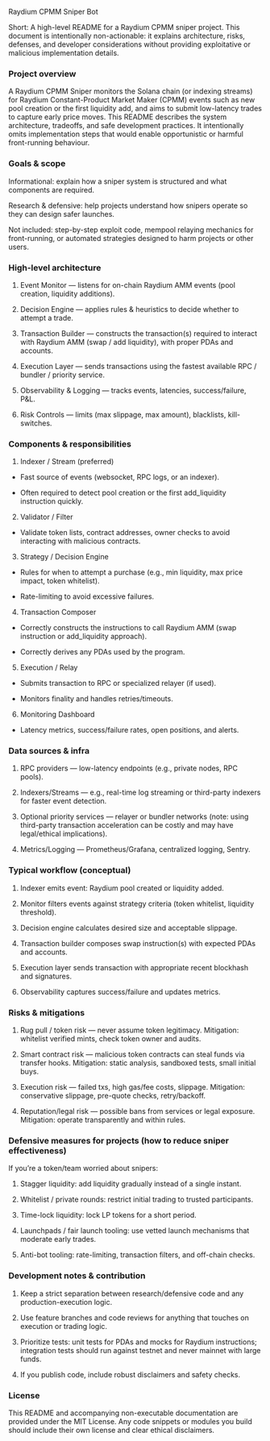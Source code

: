 Raydium CPMM Sniper Bot

Short: A high-level README for a Raydium CPMM sniper project.
This document is intentionally non-actionable: it explains architecture, risks, defenses, and developer considerations without providing exploitative or malicious implementation details.

### Project overview

A Raydium CPMM Sniper monitors the Solana chain (or indexing streams) for Raydium Constant-Product Market Maker (CPMM) events such as new pool creation or the first liquidity add, and aims to submit low-latency trades to capture early price moves. This README describes the system architecture, tradeoffs, and safe development practices. It intentionally omits implementation steps that would enable opportunistic or harmful front-running behaviour.

### Goals & scope

Informational: explain how a sniper system is structured and what components are required.

Research & defensive: help projects understand how snipers operate so they can design safer launches.

Not included: step-by-step exploit code, mempool relaying mechanics for front-running, or automated strategies designed to harm projects or other users.

### High-level architecture

1. Event Monitor — listens for on-chain Raydium AMM events (pool creation, liquidity additions).

2. Decision Engine — applies rules & heuristics to decide whether to attempt a trade.

3. Transaction Builder — constructs the transaction(s) required to interact with Raydium AMM (swap / add liquidity), with proper PDAs and accounts.

4. Execution Layer — sends transactions using the fastest available RPC / bundler / priority service.

5. Observability & Logging — tracks events, latencies, success/failure, P&L.

6. Risk Controls — limits (max slippage, max amount), blacklists, kill-switches.

### Components & responsibilities

1. Indexer / Stream (preferred)

  - Fast source of events (websocket, RPC logs, or an indexer).

  - Often required to detect pool creation or the first add_liquidity instruction quickly.

2. Validator / Filter

  - Validate token lists, contract addresses, owner checks to avoid interacting with malicious contracts.

3. Strategy / Decision Engine

  - Rules for when to attempt a purchase (e.g., min liquidity, max price impact, token whitelist).

  - Rate-limiting to avoid excessive failures.

4. Transaction Composer

  - Correctly constructs the instructions to call Raydium AMM (swap instruction or add_liquidity approach).

  - Correctly derives any PDAs used by the program.

5. Execution / Relay

  - Submits transaction to RPC or specialized relayer (if used).

  - Monitors finality and handles retries/timeouts.

6. Monitoring Dashboard

  - Latency metrics, success/failure rates, open positions, and alerts.

### Data sources & infra

1. RPC providers — low-latency endpoints (e.g., private nodes, RPC pools).

2. Indexers/Streams — e.g., real-time log streaming or third-party indexers for faster event detection.

3. Optional priority services — relayer or bundler networks (note: using third-party transaction acceleration can be costly and may have legal/ethical implications).

4. Metrics/Logging — Prometheus/Grafana, centralized logging, Sentry.

### Typical workflow (conceptual)

1. Indexer emits event: Raydium pool created or liquidity added.

2. Monitor filters events against strategy criteria (token whitelist, liquidity threshold).

3. Decision engine calculates desired size and acceptable slippage.

4. Transaction builder composes swap instruction(s) with expected PDAs and accounts.

5. Execution layer sends transaction with appropriate recent blockhash and signatures.

6. Observability captures success/failure and updates metrics.


### Risks & mitigations

1. Rug pull / token risk — never assume token legitimacy. Mitigation: whitelist verified mints, check token owner and audits.

2. Smart contract risk — malicious token contracts can steal funds via transfer hooks. Mitigation: static analysis, sandboxed tests, small initial buys.

3. Execution risk — failed txs, high gas/fee costs, slippage. Mitigation: conservative slippage, pre-quote checks, retry/backoff.

4. Reputation/legal risk — possible bans from services or legal exposure. Mitigation: operate transparently and within rules.

### Defensive measures for projects (how to reduce sniper effectiveness)

  If you’re a token/team worried about snipers:

1. Stagger liquidity: add liquidity gradually instead of a single instant.

2. Whitelist / private rounds: restrict initial trading to trusted participants.

3. Time-lock liquidity: lock LP tokens for a short period.

4. Launchpads / fair launch tooling: use vetted launch mechanisms that moderate early trades.

5. Anti-bot tooling: rate-limiting, transaction filters, and off-chain checks.

### Development notes & contribution

1. Keep a strict separation between research/defensive code and any production-execution logic.

2. Use feature branches and code reviews for anything that touches on execution or trading logic.

3. Prioritize tests: unit tests for PDAs and mocks for Raydium instructions; integration tests should run against testnet and never mainnet with large funds.

4. If you publish code, include robust disclaimers and safety checks.

### License

This README and accompanying non-executable documentation are provided under the MIT License. Any code snippets or modules you build should include their own license and clear ethical disclaimers.
